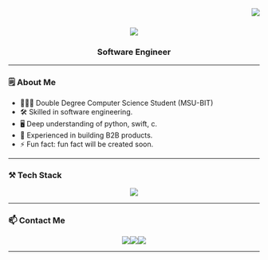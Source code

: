 <img align="right" src="https://visitor-badge.laobi.icu/badge?page_id=TimofeyIvanenko" />

<h1 align="center">
  <img src="https://readme-typing-svg.herokuapp.com/?font=Righteous&size=35&center=true&vCenter=true&width=500&height=70&duration=4000&lines=Hi+There!+👋;+I'm+Timofey+Ivanenko!" />
</h1>

<h3 align="center">Software Engineer</h3>

---

### 🗒️ About Me

- 🧑🏼‍💻 Double Degree Computer Science Student (MSU-BIT)
- 🛠️ Skilled in software engineering.
- 🖥️ Deep understanding of python, swift, c.
- 🧠 Experienced in building B2B products.
- ⚡ Fun fact: fun fact will be created soon.

---

### ⚒️ Tech Stack

<div align="center">
  <img src="https://skillicons.dev/icons?i=python,swift,c,html,css,git" />
</div>

---

### 📫 Contact Me

<div align="center">
  <a href="mailto:timaivanenko15@gmail.com"><img src="https://img.shields.io/badge/Gmail-333333?style=for-the-badge&logo=gmail&logoColor=red"/></a><a href="https://www.linkedin.com/in/timofeyivanenko/" target="_blank"><img src="https://img.shields.io/badge/LinkedIn-0077B5?style=for-the-badge&logo=linkedin&logoColor=white"/></a><a href="https://www.linkedin.com/in/timofeyivanenko/overlay/1736482980634/single-media-viewer/?profileId=ACoAAEvO00AByEHPyA3d3a-jMA0f1iacwhyMRYs" target="_blank"><img src="https://img.shields.io/badge/Portfolio-FF5722?style=for-the-badge&logo=todoist&logoColor=white"/></a>
</div>

---

